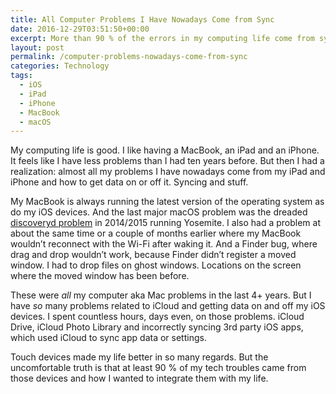 ```yaml
---
title: All Computer Problems I Have Nowadays Come from Sync
date: 2016-12-29T03:51:50+00:00
excerpt: More than 90 % of the errors in my computing life come from syncing via iCloud and the restrictions of iOS. macOS is fine by comparison.
layout: post
permalink: /computer-problems-nowadays-come-from-sync
categories: Technology
tags:
  - iOS
  - iPad
  - iPhone
  - MacBook
  - macOS
---
```

My computing life is good. I like having a MacBook, an iPad and an iPhone. It feels like I have less problems than I had ten years before. But then I had a realization: almost all my problems I have nowadays come from my iPad and iPhone and how to get data on or off it. Syncing and stuff.

My MacBook is always running the latest version of the operating system as do my iOS devices. And the last major macOS problem was the dreaded [discoveryd problem](https://arstechnica.com/gadgets/2015/01/why-dns-in-os-x-10-10-is-broken-and-what-you-can-do-to-fix-it/) in 2014/2015 running Yosemite. I also had a problem at about the same time or a couple of months earlier where my MacBook wouldn’t reconnect with the Wi-Fi after waking it. And a Finder bug, where drag and drop wouldn’t work, because Finder didn’t register a moved window. I had to drop files on ghost windows. Locations on the screen where the moved window has been before.

These were _all_ my computer aka Mac problems in the last 4+ years. But I have _so_ many problems related to iCloud and getting data on and off my iOS devices. I spent countless hours, days even, on those problems. iCloud Drive, iCloud Photo Library and incorrectly syncing 3rd party iOS apps, which used iCloud to sync app data or settings.

Touch devices made my life better in so many regards. But the uncomfortable truth is that at least 90 % of my tech troubles came from those devices and how I wanted to integrate them with my life.